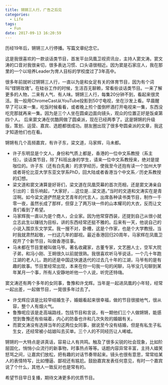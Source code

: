 ```yaml
---
title: 锵锵三人行，广告之后见
categories:
  - Life
tags:
  - Fun
date: 2017-09-13 16:20:59
---
```

历经19年后，锵锵三人行停播。写篇文章纪念它。

这是我很喜欢的一款谈话类节目，首发平台凤凰卫视资讯台，主持人窦文涛。窦文涛的口音对我很亲切，很多表达习惯、口头语很相近。因为窦是石家庄人，我在那里的一个以培养Leader为育人目标的学校度过了3年高中。

很多年前就听过锵锵三人行，一直以为是和女足有关的体育节目，因为有个词叫“铿锵玫瑰”。在硅谷工作的时候，生活百无聊赖，常看些谈话类节目。一来了解更多的人物，二来有人气、有人味。锵锵三人行，每集20分钟不到，看起来很灵活。我一般用ChromeCast从YouTube投影到50寸电视，坐在沙发上看。早晨醒早了可以来一集，吃饭时候看看，或者晚上煎个蛋倒杯酒打开电视来一集，东西没吃完那就再来一集。因为是三个人坐在圆桌边面向镜头，观众的位置正好是饭桌第四个人。
后来窦文涛在优酷网做了圆桌派，现在已经两季了。这是锵锵的升级版，策划、运营、嘉宾、选题都很成功。朋友圈出现了很多夸圆桌派的文章，我这才知道他们也在看。

锵锵有几个高频嘉宾，有许子东，梁文道，马家辉，马未都。
- 许子东明显是个文人，身份和气质上都是，香港的一位中文系教授（系主任）。谈话类节目，除了科班出身的学生，请来一位中文系教授来，绝对是提咖位的。许子东（还有白先勇）的求学经历，使我至今还抱有读一个加州大学或者哥伦比亚大学东亚文学系PhD，回大陆或者香港当个中文系／历史系教授的幻想。
- 梁文道和窦文涛算是好哥们，梁文道在凤凰荧幕的首次亮相，还是窦文涛亲自引出的：音乐响起，“大家好，...这位是...梁文道。”当时的文道和文涛实在是青涩啊。如今梁文道俨然是文艺青年的代言人，出席各种读书类节目，制作一千零一夜，虽然长成了那样，但穿上了两万块一件的山本耀司的大衣，反而让文青们看到了希望。
- 马家辉我一直以为是个商人，企业家。因为他常穿西装，还提到自己从很小就立志此生以赚钱为目标，讲的东西经常还挺不雅的。后来有一天，他说自己的小说入围京东文学奖。我一搜不对，卧槽，这是个作家，也是个大学教授。当时我就肃然起敬，一扫这几年的鄙视。最近香港回归20周年，马家辉在凤凰卫视开了个新节目，叫做香港往事。
- 马未都在节目里被叫做马爷。著名收藏家，古董专家，文艺圈人士，空军大院子弟，和冯小刚、王朔很久以前就很熟。我很喜欢听马爷说话，一个几十年跑江湖的老人儿，跑的还是中国这快速迭代的过去几十年的江湖，马爷有的是有趣的故事。节目里经常出现，本来在你一句我一句的闲聊，马爷没几句聊到某年某月一个事，所有人安静地听他一个人说，听完还特嗨。

窦文涛还有两个多年的女同事，鲁豫和许戈辉。当年是一起进凤凰的小年轻，经常一起出差，一起做节目，一晃很多年过去了。
- 许戈辉应该是比较早结婚生子，婚姻看起来很幸福，做的节目很接地气，很从容，整个人有烟火气。
- 鲁豫呢应该是走高端路线，包括节目和言谈，有一期他们三个人做锵锵，能感觉到鲁豫还有些端着，内心的防备也许和几次失败的婚姻有关。
- 而窦文涛没有选择当年的这两位女同事，据说至今没有结婚，但是有私生子私生女，还经常被小姑娘叫去买单。三个人的不同经历让人唏嘘。

锵锵的一大特点是讲真话，容易让人有共鸣。触及了很多尖锐的社会现象，比如阶层固化，悄悄小众流行的新事物，时事热点等等。话题内容异常丰富，主持人嬉笑怒骂之间，让嘉宾们放松，把有趣的对话节奏带起来。镜头也很有意思，常常给某人的表情特写，比如懵逼、鄙视还有尴尬。鼓励嘉宾发表任何意见，有时一个嘉宾说了个什么，其他人一致反对也是常有的。

希望节目早日复播，期待文涛更多的优质节目。
